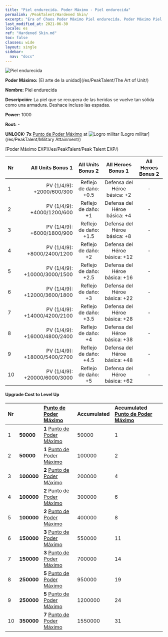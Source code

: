 ```yaml
---
title: "Piel endurecida. Poder Máximo - Piel endurecida"
permalink: /PeakTalent/Hardened Skin/
excerpt: "Era of Chaos Poder Máximo Piel endurecida. Poder Máximo Piel endurecida. Piel endurecida"
last_modified_at: 2021-06-30
locale: es
ref: "Hardened Skin.md"
toc: false
classes: wide
layout: single
sidebar:
  nav: "docs"
---
```


  ![Piel endurecida](/images/pt/talent_2007.png)

  **Poder Máximo:** [El arte de la unidad](/es/PeakTalent/The Art of Unit/)

  **Nombre:** Piel endurecida

  **Descripción:** La piel que se recupera de las heridas se vuelve tan sólida como una armadura. Deshace incluso las espadas.

  **Power:** 1000

  **Root:** -

  **UNLOCK: 7x** [Punto de Poder Máximo](/ItemsES/con_934/) at ![Logro militar](/images/pt/talent_2006.png) [Logro militar](/es/PeakTalent/Military Attainment/)

  [Poder Máximo EXP](/es/PeakTalent/Peak Talent EXP/)

  | Nr | All Units Bonus 1 | All Units Bonus 2 | All Heroes Bonus 1 | All Heroes Bonus 2 |
  |:---|--------------:|:-------------:|:-------------:|:-------------:|
  | 1 | PV (1/4/9): +2000/600/300 | Reflejo de daño: +0.5 | Defensa del Héroe básica: +2 | - |
  | 2 | PV (1/4/9): +4000/1200/600 | Reflejo de daño: +1 | Defensa del Héroe básica: +4 | - |
  | 3 | PV (1/4/9): +6000/1800/900 | Reflejo de daño: +1.5 | Defensa del Héroe básica: +8 | - |
  | 4 | PV (1/4/9): +8000/2400/1200 | Reflejo de daño: +2 | Defensa del Héroe básica: +12 | - |
  | 5 | PV (1/4/9): +10000/3000/1500 | Reflejo de daño: +2.5 | Defensa del Héroe básica: +16 | - |
  | 6 | PV (1/4/9): +12000/3600/1800 | Reflejo de daño: +3 | Defensa del Héroe básica: +22 | - |
  | 7 | PV (1/4/9): +14000/4200/2100 | Reflejo de daño: +3.5 | Defensa del Héroe básica: +28 | - |
  | 8 | PV (1/4/9): +16000/4800/2400 | Reflejo de daño: +4 | Defensa del Héroe básica: +38 | - |
  | 9 | PV (1/4/9): +18000/5400/2700 | Reflejo de daño: +4.5 | Defensa del Héroe básica: +48 | - |
  | 10 | PV (1/4/9): +20000/6000/3000 | Reflejo de daño: +5 | Defensa del Héroe básica: +62 | - |


#### Upgrade Cost to Level Up

  | Nr | <i class="fas fa-coins"/> | [Punto de Poder Máximo](/ItemsES/con_934/) | Accumulated <i class="fas fa-coins"/> | Accumulated [Punto de Poder Máximo](/ItemsES/con_934/) |
  |:---|:--------------|:-------------|:-------------|:-------------|
  | 1 | **50000** | **1** [Punto de Poder Máximo](/ItemsES/con_934/) | 50000 | 1 |
  | 2 | **50000** | **1** [Punto de Poder Máximo](/ItemsES/con_934/) | 100000 | 2 |
  | 3 | **100000** | **2** [Punto de Poder Máximo](/ItemsES/con_934/) | 200000 | 4 |
  | 4 | **100000** | **2** [Punto de Poder Máximo](/ItemsES/con_934/) | 300000 | 6 |
  | 5 | **100000** | **2** [Punto de Poder Máximo](/ItemsES/con_934/) | 400000 | 8 |
  | 6 | **150000** | **3** [Punto de Poder Máximo](/ItemsES/con_934/) | 550000 | 11 |
  | 7 | **150000** | **3** [Punto de Poder Máximo](/ItemsES/con_934/) | 700000 | 14 |
  | 8 | **250000** | **5** [Punto de Poder Máximo](/ItemsES/con_934/) | 950000 | 19 |
  | 9 | **250000** | **5** [Punto de Poder Máximo](/ItemsES/con_934/) | 1200000 | 24 |
  | 10 | **350000** | **7** [Punto de Poder Máximo](/ItemsES/con_934/) | 1550000 | 31 |
